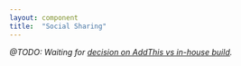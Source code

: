 ```yaml
---
layout: component
title:  "Social Sharing"
---
```


_@TODO: Waiting for [decision on AddThis vs in-house build](https://notableapp.com/posts/819002#annotate/819002)._
